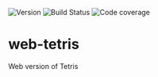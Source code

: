 ![Version](https://img.shields.io/github/package-json/v/aseprano/web-tetris) ![Build Status](https://img.shields.io/travis/aseprano/web-tetris) ![Code coverage](https://img.shields.io/coveralls/github/aseprano/web-tetris/v0.2.0)

# web-tetris
Web version of Tetris
